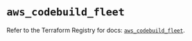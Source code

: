 # `aws_codebuild_fleet`

Refer to the Terraform Registry for docs: [`aws_codebuild_fleet`](https://registry.terraform.io/providers/hashicorp/aws/5.97.0/docs/resources/codebuild_fleet).
